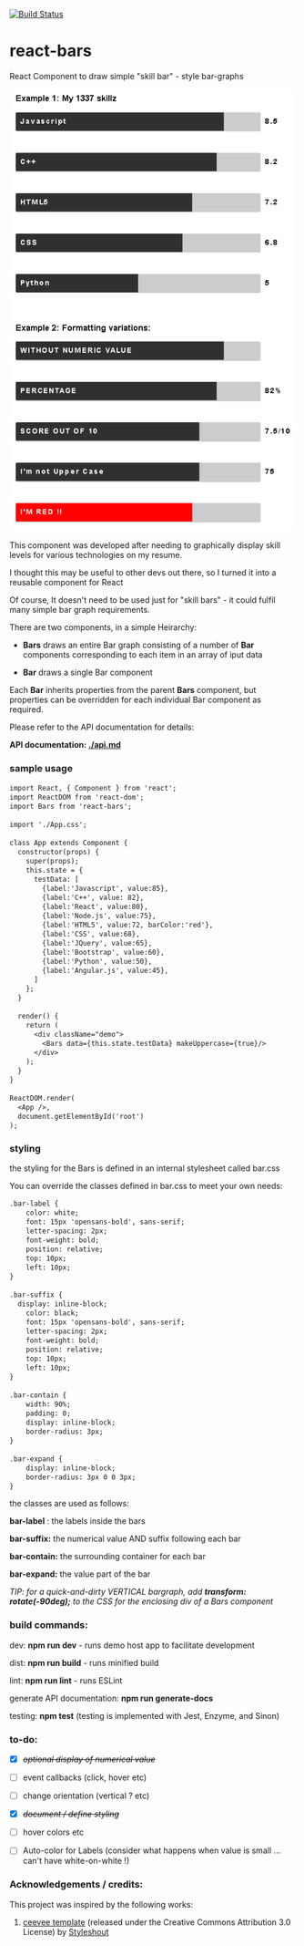 [![Build Status](https://travis-ci.org/jniemann66/react-bars.svg?branch=master)](https://travis-ci.org/jniemann66/react-bars)

# react-bars
React Component to draw simple "skill bar" - style bar-graphs

![screenshot](./screenshot.PNG)

This component was developed after needing to graphically display skill levels for various technologies on my resume.

I thought this may be useful to other devs out there, so I turned it into a reusable component for React

Of course, It doesn't need to be used just for "skill bars" - it could fulfil many simple bar graph requirements.

There are two components, in a simple Heirarchy:

- **Bars** draws an entire Bar graph consisting of a number of **Bar** components corresponding to each item in an array of iput data

- **Bar** draws a single Bar component

Each **Bar** inherits properties from the parent **Bars** component, but properties can be overridden for each individual Bar component as required.

Please refer to the API documentation for details:

**API documentation: [./api.md](./api.md)**

### sample usage

    import React, { Component } from 'react';
    import ReactDOM from 'react-dom';	
    import Bars from 'react-bars';

    import './App.css';

    class App extends Component {
      constructor(props) {
        super(props);
        this.state = {
          testData: [
            {label:'Javascript', value:85},
            {label:'C++', value: 82},
            {label:'React', value:80},
            {label:'Node.js', value:75},
            {label:'HTML5', value:72, barColor:'red'},
            {label:'CSS', value:68},
            {label:'JQuery', value:65},
            {label:'Bootstrap', value:60},
            {label:'Python', value:50},
            {label:'Angular.js', value:45},
          ]
        };
      }

      render() {
        return (
          <div className="demo">
            <Bars data={this.state.testData} makeUppercase={true}/>
          </div>
        );
      }
    }

    ReactDOM.render(
      <App />,
      document.getElementById('root')
    );


### styling

the styling for the Bars is defined in an internal stylesheet called bar.css

You can override the classes defined in bar.css to meet your own needs:

    .bar-label {
        color: white;
        font: 15px 'opensans-bold', sans-serif;
        letter-spacing: 2px;
        font-weight: bold;
        position: relative;
        top: 10px;
        left: 10px;
    }

    .bar-suffix {
      display: inline-block;
        color: black;
        font: 15px 'opensans-bold', sans-serif;
        letter-spacing: 2px;
        font-weight: bold;
        position: relative;
        top: 10px;
        left: 10px;
    }

    .bar-contain {
        width: 90%;
        padding: 0;
        display: inline-block; 
        border-radius: 3px;
    }

    .bar-expand {
        display: inline-block;
        border-radius: 3px 0 0 3px;
    }

the classes are used as follows:

**bar-label** : the labels inside the bars

**bar-suffix:** the numerical value AND suffix following each bar

**bar-contain:** the surrounding container for each bar

**bar-expand:** the value part of the bar 

_TIP: for a quick-and-dirty VERTICAL bargraph, add **transform: rotate(-90deg);** to the CSS for the enclosing div of a Bars component_


### build commands:

dev: **npm run dev** - runs demo host app to facilitate development

dist: **npm run build** - runs minified build

lint: **npm run lint** - runs ESLint

generate API documentation: **npm run generate-docs**

testing: **npm test** (testing is implemented with Jest, Enzyme, and Sinon)

### to-do: 

* [X] ~~*optional display of numerical value*~~

* [ ] event callbacks (click, hover etc)

* [ ] change orientation (vertical ? etc)

* [X] ~~*document / define styling*~~

* [ ] hover colors etc

* [ ] Auto-color for Labels (consider what happens when value is small ... can't have white-on-white !)

### Acknowledgements / credits:

This project was inspired by the following works:

1. [ceevee template](http://www.styleshout.com/free-templates/ceevee/) (released under the Creative Commons Attribution 3.0 License) by [Styleshout](http://www.styleshout.com/) 









